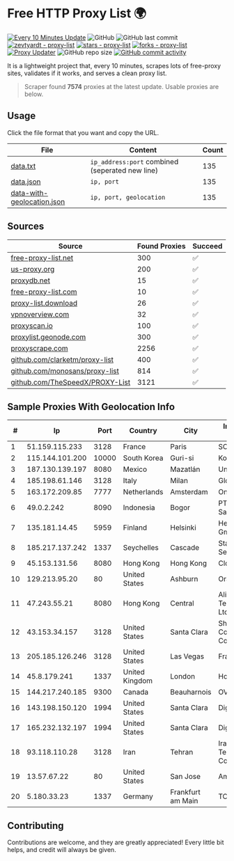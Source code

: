 
# Free HTTP Proxy List 🌍

[![Every 10 Minutes Update](https://github.com/mertguvencli/http-proxy-list/actions/workflows/main.yml/badge.svg?branch=main)](https://github.com/mertguvencli/http-proxy-list/actions/workflows/main.yml)
![GitHub](https://img.shields.io/github/license/mertguvencli/http-proxy-list)
![GitHub last commit](https://img.shields.io/github/last-commit/mertguvencli/http-proxy-list)
[![zevtyardt - proxy-list](https://img.shields.io/static/v1?label=zevtyardt&message=proxy-list&color=blue&logo=github)](https://github.com/zevtyardt/proxy-list "Go to GitHub repo")
[![stars - proxy-list](https://img.shields.io/github/stars/zevtyardt/proxy-list?style=social)](https://github.com/zevtyardt/proxy-list)
[![forks - proxy-list](https://img.shields.io/github/forks/zevtyardt/proxy-list?style=social)](https://github.com/zevtyardt/proxy-list)
[![Proxy Updater](https://github.com/zevtyardt/proxy-list/workflows/Proxy%20Updater/badge.svg)](https://github.com/zevtyardt/proxy-list/actions?query=workflow:"Proxy+Updater")
![GitHub repo size](https://img.shields.io/github/repo-size/zevtyardt/proxy-list)
[![GitHub commit activity](https://img.shields.io/github/commit-activity/m/zevtyardt/proxy-list?logo=commits)](https://github.com/zevtyardt/proxy-list/commits/main)

It is a lightweight project that, every 10 minutes, scrapes lots of free-proxy sites, validates if it works, and serves a clean proxy list.

> Scraper found **7574** proxies at the latest update. Usable proxies are below.

## Usage

Click the file format that you want and copy the URL.

|File|Content|Count|
|----|-------|-----|
|[data.txt](https://raw.githubusercontent.com/mertguvencli/http-proxy-list/main/proxy-list/data.txt)|`ip_address:port` combined (seperated new line)|135|
|[data.json](https://raw.githubusercontent.com/mertguvencli/http-proxy-list/main/proxy-list/data.json)|`ip, port`|135|
|[data-with-geolocation.json](https://raw.githubusercontent.com/mertguvencli/http-proxy-list/main/proxy-list/data-with-geolocation.json)|`ip, port, geolocation`|135|

## Sources

|Source|Found Proxies|Succeed|
|------|-------------|-------|
|[free-proxy-list.net](https://free-proxy-list.net)|300|✅|
|[us-proxy.org](https://www.us-proxy.org)|200|✅|
|[proxydb.net](http://proxydb.net)|15|✅|
|[free-proxy-list.com](https://free-proxy-list.com/?page=&port=&type%5B%5D=http&type%5B%5D=https&up_time=0&search=Search)|10|✅|
|[proxy-list.download](https://www.proxy-list.download/HTTP)|26|✅|
|[vpnoverview.com](https://vpnoverview.com/privacy/anonymous-browsing/free-proxy-servers)|32|✅|
|[proxyscan.io](https://www.proxyscan.io)|100|✅|
|[proxylist.geonode.com](https://proxylist.geonode.com/api/proxy-list?limit=300&page=1&sort_by=lastChecked&sort_type=desc&protocols=http,https)|300|✅|
|[proxyscrape.com](https://api.proxyscrape.com/v2/?request=displayproxies&protocol=http&timeout=10000&country=all&ssl=all&anonymity=all)|2256|✅|
|[github.com/clarketm/proxy-list](https://raw.githubusercontent.com/clarketm/proxy-list/master/proxy-list-raw.txt)|400|✅|
|[github.com/monosans/proxy-list](https://raw.githubusercontent.com/monosans/proxy-list/main/proxies/http.txt)|814|✅|
|[github.com/TheSpeedX/PROXY-List](https://raw.githubusercontent.com/TheSpeedX/PROXY-List/master/http.txt)|3121|✅|


## Sample Proxies With Geolocation Info

|#|Ip|Port|Country|City|Internet Service Provider|
|-|--|----|-------|----|-------------------------|
|1|51.159.115.233|3128|France|Paris|SCALEWAY|
|2|115.144.101.200|10000|South Korea|Guri-si|Korea Telecom|
|3|187.130.139.197|8080|Mexico|Mazatlán|Uninet S.A. de C.V.|
|4|185.198.61.146|3128|Italy|Milan|Global Router LLC|
|5|163.172.209.85|7777|Netherlands|Amsterdam|Online SAS NL|
|6|49.0.2.242|8090|Indonesia|Bogor|PT Usaha Adi Sanggoro|
|7|135.181.14.45|5959|Finland|Helsinki|Hetzner Online GmbH|
|8|185.217.137.242|1337|Seychelles|Cascade|Stallion Network Services Limited|
|9|45.153.131.56|8080|Hong Kong|Hong Kong|Cloudie Limited|
|10|129.213.95.20|80|United States|Ashburn|Oracle Corporation|
|11|47.243.55.21|8080|Hong Kong|Central|Alibaba (US) Technology Co., Ltd.|
|12|43.153.34.157|3128|United States|Santa Clara|Shenzhen Tencent Computer Systems Company Limited|
|13|205.185.126.246|3128|United States|Las Vegas|FranTech Solutions|
|14|45.8.179.241|1337|United Kingdom|London|Hostland LLC|
|15|144.217.240.185|9300|Canada|Beauharnois|OVH SAS|
|16|143.198.150.120|1994|United States|Santa Clara|DigitalOcean, LLC|
|17|165.232.132.197|1994|United States|Santa Clara|DigitalOcean, LLC|
|18|93.118.110.28|3128|Iran|Tehran|Iran Telecommunication Company PJS|
|19|13.57.67.22|80|United States|San Jose|Amazon.com, Inc.|
|20|5.180.33.23|1337|Germany|Frankfurt am Main|TCK OOO|



## Contributing

Contributions are welcome, and they are greatly appreciated! Every
little bit helps, and credit will always be given.

